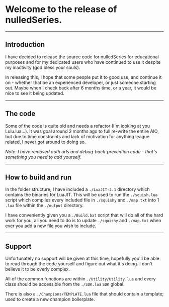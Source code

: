 # Welcome to the release of nulledSeries.

-----

## Introduction
I have decided to release the source code for nulledSeries for educational purposes and for my dedicated users who have continued to use it despite my inactivity (god bless your souls).

In releasing this, I hope that some people put it to good use, and continue it on - whether that be an experienced developer, or just someone starting out. Maybe when I check back after 6 months time, or a year, it would be nice to see it being updated.

-----

## The code
Some of the code is quite old and needs a refactor (I'm looking at you Lulu.lua...). It was goal around 2 months ago to full re-write the entire AIO, but due to time constraints and lack of motivation for anything league related, I never got around to doing so.

*Note: I have removed auth urls and debug-hack-prevention code - that's something you need to add yourself.*

-----

## How to build and run
In the folder structure, I have included a `./LuaJIT-2.1` directory which contains the binaries for LuaJIT. This will be used to run the `./squish.lua` script which compiles every included file in `./squishy` and `./map.txt` into 1 `.lua` file within the `./output` directory.

I have conveniently given you a `./Build.bat` script that will do all of the hard work for you, all you need to do is to update `./squishy` and `./map.txt` when ever you add a new file you wish to include.

-----

## Support
Unfortunately no support will be given at this time, hopefully you'll be able to read through the code yourself and figure out what it's doing. I don't believe it to be overly complex.

All of the common functions are within `./Utility/Utility.lua` and every class should be accessible from the `./SDK.lua` `SDK` global.

There is also a `./Champions/TEMPLATE.lua` file that should contain a template; used to create a new champion boilerplate.